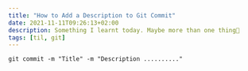```yaml
---
title: "How to Add a Description to Git Commit"
date: 2021-11-11T09:26:13+02:00
description: Something I learnt today. Maybe more than one thing👾
tags: [til, git]
---
```


```shell
git commit -m "Title" -m "Description .........."
```